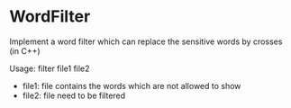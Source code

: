 # WordFilter
Implement a word filter which can replace the sensitive words by crosses (in C++)


Usage: filter file1 file2
 + file1: file contains the words which are not allowed to show
 + file2: file need to be filtered
